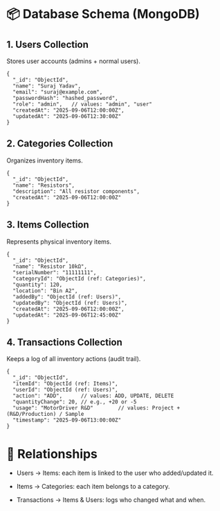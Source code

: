 # 📦 Database Schema (MongoDB)

## 1. Users Collection

Stores user accounts (admins + normal users).

```
{
  "_id": "ObjectId",
  "name": "Suraj Yadav",
  "email": "suraj@example.com",
  "passwordHash": "hashed_password",
  "role": "admin",   // values: "admin", "user"
  "createdAt": "2025-09-06T12:00:00Z",
  "updatedAt": "2025-09-06T12:30:00Z"
}
```

## 2. Categories Collection

Organizes inventory items.

```
{
  "_id": "ObjectId",
  "name": "Resistors",
  "description": "All resistor components",
  "createdAt": "2025-09-06T12:00:00Z"
}
```

## 3. Items Collection

Represents physical inventory items.

```
{
  "_id": "ObjectId",
  "name": "Resistor 10kΩ",
  "serialNumber": "11111111",
  "categoryId": "ObjectId (ref: Categories)",
  "quantity": 120,
  "location": "Bin A2",
  "addedBy": "ObjectId (ref: Users)",
  "updatedBy": "ObjectId (ref: Users)",
  "createdAt": "2025-09-06T12:00:00Z",
  "updatedAt": "2025-09-06T12:45:00Z"
}
```

## 4. Transactions Collection

Keeps a log of all inventory actions (audit trail).

```
{
  "_id": "ObjectId",
  "itemId": "ObjectId (ref: Items)",
  "userId": "ObjectId (ref: Users)",
  "action": "ADD",      // values: ADD, UPDATE, DELETE
  "quantityChange": 20, // e.g., +20 or -5
  "usage": "MotorDriver R&D"        // values: Project + (R&D/Production) / Sample
  "timestamp": "2025-09-06T13:00:00Z"
}
```

# 🔗 Relationships

- Users → Items: each item is linked to the user who added/updated it.

- Items → Categories: each item belongs to a category.

- Transactions → Items & Users: logs who changed what and when.
